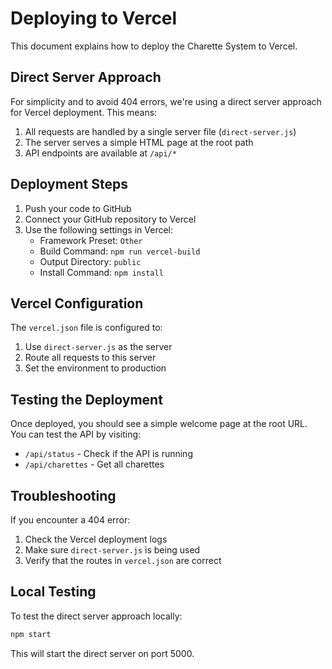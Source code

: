 # Deploying to Vercel

This document explains how to deploy the Charette System to Vercel.

## Direct Server Approach

For simplicity and to avoid 404 errors, we're using a direct server approach for Vercel deployment. This means:

1. All requests are handled by a single server file (`direct-server.js`)
2. The server serves a simple HTML page at the root path
3. API endpoints are available at `/api/*`

## Deployment Steps

1. Push your code to GitHub
2. Connect your GitHub repository to Vercel
3. Use the following settings in Vercel:
   - Framework Preset: `Other`
   - Build Command: `npm run vercel-build`
   - Output Directory: `public`
   - Install Command: `npm install`

## Vercel Configuration

The `vercel.json` file is configured to:

1. Use `direct-server.js` as the server
2. Route all requests to this server
3. Set the environment to production

## Testing the Deployment

Once deployed, you should see a simple welcome page at the root URL. You can test the API by visiting:

- `/api/status` - Check if the API is running
- `/api/charettes` - Get all charettes

## Troubleshooting

If you encounter a 404 error:

1. Check the Vercel deployment logs
2. Make sure `direct-server.js` is being used
3. Verify that the routes in `vercel.json` are correct

## Local Testing

To test the direct server approach locally:

```bash
npm start
```

This will start the direct server on port 5000.
